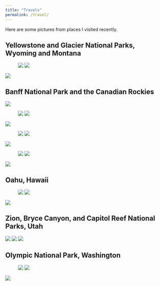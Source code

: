 ```yaml
---
title: "Travels"
permalink: /travel/
---
```


Here are some pictures from places I visited recently.

## Yellowstone and Glacier National Parks, Wyoming and Montana

<figure class="half">
    <a href="/images/travel/IMG_5411.jpg"><img src="/images/travel/IMG_5411.jpg"></a>
    <a href="/images/travel/IMG_5415.jpg"><img src="/images/travel/IMG_5415.jpg"></a>
</figure>

<img src="/images/travel/IMG_5340.jpg">

## Banff National Park and the Canadian Rockies

<img src="/images/travel/IMG_6380.jpg">

<figure class="half">
    <a href="/images/travel/IMG_4919.jpg"><img src="/images/travel/IMG_4919.jpg"></a>
    <a href="/images/travel/IMG_5049.jpg"><img src="/images/travel/IMG_5049.jpg"></a>
</figure>

<img src="/images/travel/IMG_5081.jpg">

<figure class="half">
    <a href="/images/travel/IMG_5246.jpg"><img src="/images/travel/IMG_5246.jpg"></a>
    <a href="/images/travel/IMG_5933.jpg"><img src="/images/travel/IMG_5933.jpg"></a>
</figure>

<img src="/images/travel/IMG_5287.jpg">

<figure class="half">
    <a href="/images/travel/IMG_7102.jpg"><img src="/images/travel/IMG_7102.jpg"></a>
    <a href="/images/travel/IMG_5708.jpg"><img src="/images/travel/IMG_5708.jpg"></a>
</figure>

<img src="/images/travel/IMG_7003.jpg">

## Oahu, Hawaii

<figure class="half">
    <a href="/images/travel/0314190830a.jpg"><img src="/images/travel/0314190830a.jpg"></a>
    <a href="/images/travel/IMG_3980.jpg"><img src="/images/travel/IMG_3980.jpg"></a>
</figure>

<img src="/images/travel/IMG_2863.jpg">

## Zion, Bryce Canyon, and Capitol Reef National Parks, Utah

<img src="/images/travel/IMG_1310.jpg">

<img src="/images/travel/IMG_1244.jpg">

<img src="/images/travel/IMG_3716.jpg">

## Olympic National Park, Washington

<figure class="half">
    <a href="/images/travel/IMG_0675.jpg"><img src="/images/travel/IMG_0675.jpg"></a>
    <a href="/images/travel/IMG_0713.jpg"><img src="/images/travel/IMG_0713.jpg"></a>
</figure>

<img src="/images/travel/IMG_0662.jpg">

